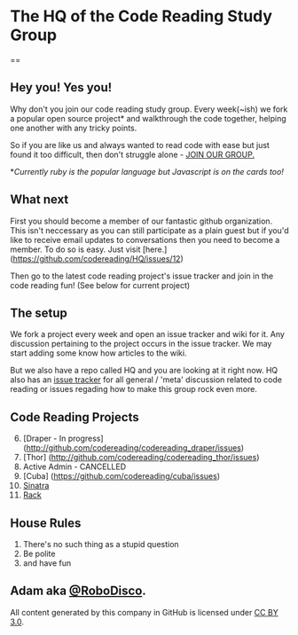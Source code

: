 # The HQ of the Code Reading Study Group #
==

## Hey you! Yes you! ##

Why don't you join our code reading study group. Every week(~ish) we fork a popular open source project* and walkthrough the code together, helping one another with any tricky points. 

So if you are like us and always wanted to read code with ease but just found it too difficult, then don't struggle alone - [JOIN OUR GROUP.](https://github.com/codereading/HQ/issues/12)

**Currently ruby is the popular language but Javascript is on the cards too!*

## What next ##

First you should become a member of our fantastic github organization. This isn't neccessary as you can still participate as a plain guest but if you'd like to receive email updates to conversations then you need to become a member. To do so is easy. Just visit [here.] (https://github.com/codereading/HQ/issues/12)

Then go to the latest code reading project's issue tracker and join in the code reading fun! (See below for current project)

## The setup ##

We fork a project every week and open an issue tracker and wiki for it. Any discussion pertaining to the project occurs in the issue tracker. We may start adding some know how articles to the wiki.

But we also have a repo called HQ and you are looking at it right now. HQ also has an [issue tracker](https://github.com/codereading/HQ/issues) for all general / 'meta' discussion related to code reading or issues regading how to make this group rock even more.

## Code Reading Projects ##

6. [Draper - In progress] (http://github.com/codereading/codereading_draper/issues)
5. [Thor] (http://github.com/codereading/codereading_thor/issues)
4. Active Admin - CANCELLED
3. [Cuba] (https://github.com/codereading/cuba/issues)
2. [Sinatra](https://github.com/codereading/sinatra/issues)
1. [Rack](https://github.com/codereading/rack/issues?state=open)

## House Rules ##

1. There's no such thing as a stupid question
2. Be polite
3. and have fun

Adam aka **[@RoboDisco](http://www.twitter.com/robodisco)**. 
-----------

All content generated by this company in GitHub is licensed under [CC BY 3.0](http://creativecommons.org/licenses/by/3.0/).
